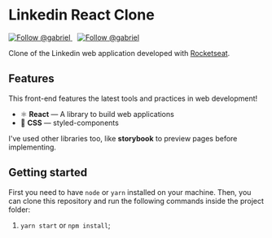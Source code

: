 <h1>
  Linkedin React Clone
</h1>

<p align="left">
  <a href="https://twitter.com/intent/user?screen_name=Gabriel75056738" target="_blank">
    <img
      src="https://img.shields.io/badge/-@gabrielew-6633cc?style=flat-square&labelColor=6633cc&logo=twitter&logoColor=white&link=https://twitter.com/Gabriel75056738"
      alt="Follow @gabriel"
    />
  </a>
  <a href="https://www.linkedin.com/in/gabriel-alcântara-bernardes-a50829159/" target="_blank" style="margin-left: 10px;"s>
    <img
      src="https://img.shields.io/badge/-Gabriel%20Alcântara-6633cc?style=flat-square&logo=Linkedin&logoColor=white&link=https://www.linkedin.com/in/gabriel-alcântara-bernardes-a50829159/"
      alt="Follow @gabriel"
    />
  </a>
</p>

Clone of the Linkedin web application developed with [Rocketseat](https://www.youtube.com/watch?v=-ZV-_7vNRGw).

## Features

This front-end features the latest tools and practices in web development!

- ⚛ **React** — A library to build web applications
- 💅 **CSS** — styled-components

I've used other libraries too, like **storybook** to preview pages before implementing.

## Getting started

First you need to have `node` or `yarn` installed on your machine. Then, you can clone this repository and run the following commands inside the project folder:

1. `yarn start` or `npm install`;
